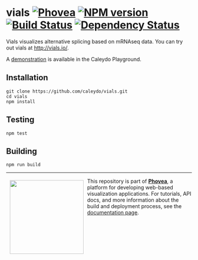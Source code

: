 vials [![Phovea][phovea-image]][phovea-url] [![NPM version][npm-image]][npm-url] [![Build Status][travis-image]][travis-url] [![Dependency Status][daviddm-image]][daviddm-url]
=====================

Vials visualizes alternative splicing based on mRNAseq data. You can try out vials at http://vials.io/.

A [demonstration](http://playground.caleydo.org/vials/) is available in the Caleydo Playground.

Installation
------------

```
git clone https://github.com/caleydo/vials.git
cd vials
npm install
```

Testing
-------

```
npm test
```

Building
--------

```
npm run build
```



***

<a href="https://caleydo.org"><img src="http://caleydo.org/assets/images/logos/caleydo.svg" align="left" width="200px" hspace="10" vspace="6"></a>
This repository is part of **[Phovea](http://phovea.caleydo.org/)**, a platform for developing web-based visualization applications. For tutorials, API docs, and more information about the build and deployment process, see the [documentation page](http://caleydo.org/documentation/).


[phovea-image]: https://img.shields.io/badge/Phovea-Application-1BA64E.svg
[phovea-url]: https://phovea.caleydo.org
[npm-image]: https://badge.fury.io/js/vials.svg
[npm-url]: https://npmjs.org/package/vials
[travis-image]: https://travis-ci.org/caleydo/vials.svg?branch=master
[travis-url]: https://travis-ci.org/caleydo/vials
[daviddm-image]: https://david-dm.org/caleydo/vials.svg?theme=shields.io
[daviddm-url]: https://david-dm.org/caleydo/vials
